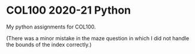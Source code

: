 # COL100 2020-21 Python
 My python assignments for COL100.

(There was a minor mistake in the maze question in which I did not handle the bounds of the index correctly.)
